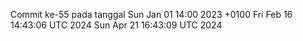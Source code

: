 Commit ke-55 pada tanggal Sun Jan 01 14:00 2023 +0100
Fri Feb 16 14:43:06 UTC 2024
Sun Apr 21 16:43:09 UTC 2024
